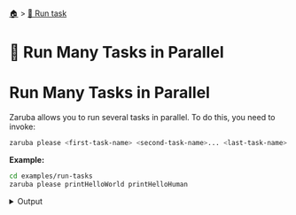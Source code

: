 <!--startTocHeader-->
[🏠](../README.md) > [🏃 Run task](README.md)
# 🍻 Run Many Tasks in Parallel
<!--endTocHeader-->

# Run Many Tasks in Parallel

Zaruba allows you to run several tasks in parallel. To do this, you need to invoke:

```bash
zaruba please <first-task-name> <second-task-name>... <last-task-name>
```

__Example:__

<!--startCode-->
```bash
cd examples/run-tasks
zaruba please printHelloWorld printHelloHuman
```
 
<details>
<summary>Output</summary>
 
```````
Job Starting...
 Elapsed Time: 1.377µs
 Current Time: 16:21:25
  Run  'printHelloHuman' command on /home/gofrendi/zaruba/docs/examples/run-tasks
  Run  'printHelloWorld' command on /home/gofrendi/zaruba/docs/examples/run-tasks
   printHelloWorld       16:21:25.517 hello world
   printHelloHuman       16:21:25.517 hello human
  Successfully running  'printHelloWorld' command
  Successfully running  'printHelloHuman' command
  Job Running...
 Elapsed Time: 102.805236ms
 Current Time: 16:21:25
  
  Job Complete!!! 
  Terminating
  Job Ended...
 Elapsed Time: 213.77303ms
 Current Time: 16:21:25
zaruba please printHelloWorld printHelloHuman
```````
</details>
<!--endCode-->


<!--startTocSubTopic-->
<!--endTocSubTopic-->